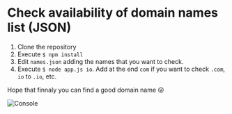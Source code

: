 # Check availability of domain names list (JSON)

1. Clone the repository
2. Execute `$ npm install`
3. Edit `names.json` adding the names that you want to check.
4. Execute `$ node app.js io`. Add at the end `com` if you want to check `.com`, `io` to `.io`, etc.

Hope that finnaly you can find a good domain name 😜

![Console](https://dtaqva.by3301.livefilestore.com/y3pmgFvr1-Lq2o7SB94ECCesDmB1LpA5CVM6PVfLAUqtzWZaACpOyJTyT2O5CRYR8dxIvc8so--iQAdrSK2Lk56pDOBSzif2IqRjU12lJtxGfEjC8ppfDBxZ5vKfD5Io-J9OhgxMUXUm3lePuX4YhZNgB2ljV-4gHCJ7cwoO-St2aw/Captura%20de%20pantalla%202016-12-08%20a%20las%2022.29.29.png)